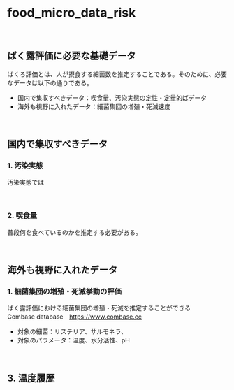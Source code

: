 # food_micro_data_risk
<br />

## ばく露評価に必要な基礎データ
ばくろ評価とは、人が摂食する細菌数を推定することである。そのために、必要なデータは以下の通りである。
- 国内で集収すべきデータ：喫食量、汚染実態の定性・定量的ばデータ
- 海外も視野に入れたデータ：細菌集団の増殖・死滅速度

<br />

## 国内で集収すべきデータ
### 1. 汚染実態
汚染実態では

<br />

### 2. 喫食量
普段何を食べているのかを推定する必要がある。

<br />

## 海外も視野に入れたデータ
### 1. 細菌集団の増殖・死滅挙動の評価
ばく露評価における細菌集団の増殖・死滅を推定することができる<br>
Combase database　https://www.combase.cc<br>
- 対象の細菌：リステリア、サルモネラ、<br>
- 対象のパラメータ：温度、水分活性、pH<br>

<br />

## 3. 温度履歴

